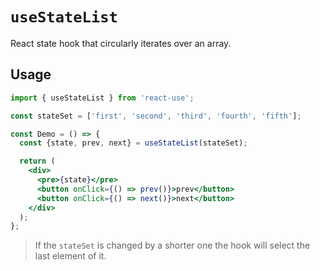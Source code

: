 # `useStateList`

React state hook that circularly iterates over an array.

## Usage

```jsx
import { useStateList } from 'react-use';

const stateSet = ['first', 'second', 'third', 'fourth', 'fifth'];

const Demo = () => {
  const {state, prev, next} = useStateList(stateSet);

  return (
    <div>
      <pre>{state}</pre>
      <button onClick={() => prev()}>prev</button>
      <button onClick={() => next()}>next</button>
    </div>
  );
};
```

> If the `stateSet` is changed by a shorter one the hook will select the last element of it.
